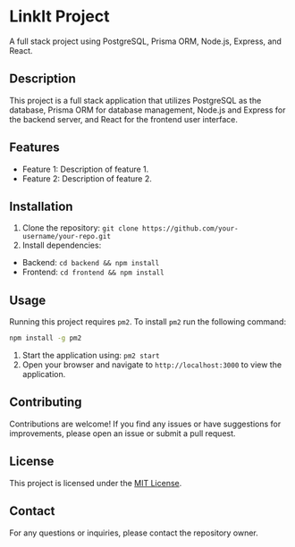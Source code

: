 # LinkIt Project

A full stack project using PostgreSQL, Prisma ORM, Node.js, Express, and React.

## Description

This project is a full stack application that utilizes PostgreSQL as the database, Prisma ORM for database management, Node.js and Express for the backend server, and React for the frontend user interface.

## Features

- Feature 1: Description of feature 1.
- Feature 2: Description of feature 2.

## Installation

1. Clone the repository: `git clone https://github.com/your-username/your-repo.git`
2. Install dependencies:

- Backend: `cd backend && npm install`
- Frontend: `cd frontend && npm install`

## Usage

Running this project requires `pm2`. To install `pm2` run the following command:

```bash
npm install -g pm2
```

1. Start the application using: `pm2 start`
2. Open your browser and navigate to `http://localhost:3000` to view the application.

## Contributing

Contributions are welcome! If you find any issues or have suggestions for improvements, please open an issue or submit a pull request.

## License

This project is licensed under the [MIT License](https://opensource.org/licenses/MIT).

## Contact

For any questions or inquiries, please contact the repository owner.
